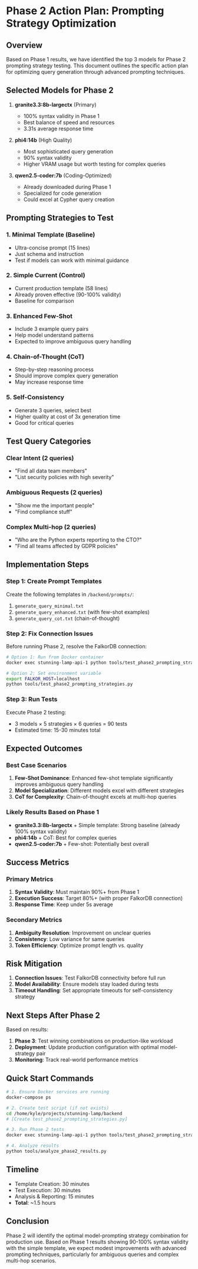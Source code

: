 # Phase 2 Action Plan: Prompting Strategy Optimization

## Overview

Based on Phase 1 results, we have identified the top 3 models for Phase 2 prompting strategy testing. This document outlines the specific action plan for optimizing query generation through advanced prompting techniques.

## Selected Models for Phase 2

1. **granite3.3:8b-largectx** (Primary)
   - 100% syntax validity in Phase 1
   - Best balance of speed and resources
   - 3.31s average response time

2. **phi4:14b** (High Quality)
   - Most sophisticated query generation
   - 90% syntax validity
   - Higher VRAM usage but worth testing for complex queries

3. **qwen2.5-coder:7b** (Coding-Optimized)
   - Already downloaded during Phase 1
   - Specialized for code generation
   - Could excel at Cypher query creation

## Prompting Strategies to Test

### 1. **Minimal Template** (Baseline)
- Ultra-concise prompt (15 lines)
- Just schema and instruction
- Test if models can work with minimal guidance

### 2. **Simple Current** (Control)
- Current production template (58 lines)
- Already proven effective (90-100% validity)
- Baseline for comparison

### 3. **Enhanced Few-Shot**
- Include 3 example query pairs
- Help model understand patterns
- Expected to improve ambiguous query handling

### 4. **Chain-of-Thought (CoT)**
- Step-by-step reasoning process
- Should improve complex query generation
- May increase response time

### 5. **Self-Consistency**
- Generate 3 queries, select best
- Higher quality at cost of 3x generation time
- Good for critical queries

## Test Query Categories

### Clear Intent (2 queries)
- "Find all data team members"
- "List security policies with high severity"

### Ambiguous Requests (2 queries)
- "Show me the important people"
- "Find compliance stuff"

### Complex Multi-hop (2 queries)
- "Who are the Python experts reporting to the CTO?"
- "Find all teams affected by GDPR policies"

## Implementation Steps

### Step 1: Create Prompt Templates
Create the following templates in `/backend/prompts/`:

1. `generate_query_minimal.txt`
2. `generate_query_enhanced.txt` (with few-shot examples)
3. `generate_query_cot.txt` (chain-of-thought)

### Step 2: Fix Connection Issues
Before running Phase 2, resolve the FalkorDB connection:
```bash
# Option 1: Run from Docker container
docker exec stunning-lamp-api-1 python tools/test_phase2_prompting_strategies.py

# Option 2: Set environment variable
export FALKOR_HOST=localhost
python tools/test_phase2_prompting_strategies.py
```

### Step 3: Run Tests
Execute Phase 2 testing:
- 3 models × 5 strategies × 6 queries = 90 tests
- Estimated time: 15-30 minutes total

## Expected Outcomes

### Best Case Scenarios

1. **Few-Shot Dominance**: Enhanced few-shot template significantly improves ambiguous query handling
2. **Model Specialization**: Different models excel with different strategies
3. **CoT for Complexity**: Chain-of-thought excels at multi-hop queries

### Likely Results Based on Phase 1

- **granite3.3:8b-largectx** + Simple template: Strong baseline (already 100% syntax validity)
- **phi4:14b** + CoT: Best for complex queries
- **qwen2.5-coder:7b** + Few-shot: Potentially best overall

## Success Metrics

### Primary Metrics
1. **Syntax Validity**: Must maintain 90%+ from Phase 1
2. **Execution Success**: Target 80%+ (with proper FalkorDB connection)
3. **Response Time**: Keep under 5s average

### Secondary Metrics
1. **Ambiguity Resolution**: Improvement on unclear queries
2. **Consistency**: Low variance for same queries
3. **Token Efficiency**: Optimize prompt length vs. quality

## Risk Mitigation

1. **Connection Issues**: Test FalkorDB connectivity before full run
2. **Model Availability**: Ensure models stay loaded during tests
3. **Timeout Handling**: Set appropriate timeouts for self-consistency strategy

## Next Steps After Phase 2

Based on results:
1. **Phase 3**: Test winning combinations on production-like workload
2. **Deployment**: Update production configuration with optimal model-strategy pair
3. **Monitoring**: Track real-world performance metrics

## Quick Start Commands

```bash
# 1. Ensure Docker services are running
docker-compose ps

# 2. Create test script (if not exists)
cd /home/kyle/projects/stunning-lamp/backend
# [Create test_phase2_prompting_strategies.py]

# 3. Run Phase 2 tests
docker exec stunning-lamp-api-1 python tools/test_phase2_prompting_strategies.py

# 4. Analyze results
python tools/analyze_phase2_results.py
```

## Timeline

- Template Creation: 30 minutes
- Test Execution: 30 minutes  
- Analysis & Reporting: 15 minutes
- **Total**: ~1.5 hours

## Conclusion

Phase 2 will identify the optimal model-prompting strategy combination for production use. Based on Phase 1 results showing 90-100% syntax validity with the simple template, we expect modest improvements with advanced prompting techniques, particularly for ambiguous queries and complex multi-hop scenarios.